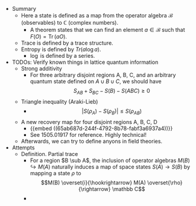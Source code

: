 - Summary
	- Here a state is defined as a map from the operator algebra $\mathcal B$ (observables) to $\mathbb C$ (complex numbers).
		- A theorem states that we can find an element $a \in \mathcal B$ such that $F(O)=\operatorname{Tr}(aO)$.
	- Trace is defined by a trace structure.
	- Entropy is defined by $Tr(a \log a)$.
		- $\log$ is defined by a series.
- TODOs: Verify known things in lattice quantum information
	- Strong additivity
		- For three arbitrary disjoint regions A, B, C, and an arbitrary quantum state defined on $A \cup B \cup C$, we should have
		  $$S_{AB}+S_{BC}-S(B)-S(ABC) \geq 0$$
	- Triangle inequality (Araki-Lieb)
		- $$\left|S\left(\rho_A\right)-S\left(\rho_B\right)\right| \leq S\left(\rho_{A B}\right)$$
	- A new recovery map for four disjoint regions A, B, C, D
		- {{embed ((65ab687d-244f-4792-8b78-fabf3a6937a4))}}
		- See 1505.01917 for reference. Highly technical!
	- Afterwards, we can try to define anyons in field theories.
- Attempts
	- Definition. Partial trace
		- For a region $B \sub A$, the inclusion of operator algebras $M(B) \hookrightarrow M(A)$ naturally induces a map of space states $S(A) \to S(B)$ by mapping a state $\rho$ to
		  $$M(B) \overset{i}{\hookrightarrow} M(A) \overset{\rho}{\rightarrow} \mathbb C$$
		-